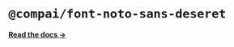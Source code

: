 # `@compai/font-noto-sans-deseret`

[**Read the docs &rarr;**](https://components.ai/docs/typefaces/noto-sans-deseret)

